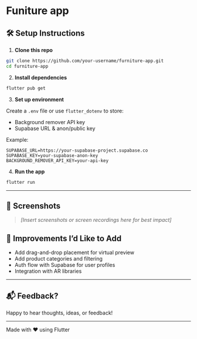 # Funiture app

## 🛠 Setup Instructions

1. **Clone this repo**

```bash
git clone https://github.com/your-username/furniture-app.git
cd furniture-app
```

2. **Install dependencies**

```bash
flutter pub get
```

3. **Set up environment**

Create a `.env` file or use `flutter_dotenv` to store:
- Background remover API key
- Supabase URL & anon/public key

Example:
```
SUPABASE_URL=https://your-supabase-project.supabase.co
SUPABASE_KEY=your-supabase-anon-key
BACKGROUND_REMOVER_API_KEY=your-api-key
```

4. **Run the app**

```bash
flutter run
```

---

## 📸 Screenshots

> _[Insert screenshots or screen recordings here for best impact]_

 

 

 

## 🚀 Improvements I’d Like to Add

- Add drag-and-drop placement for virtual preview
- Add product categories and filtering
- Auth flow with Supabase for user profiles
- Integration with AR libraries

---

## 📬 Feedback?

Happy to hear thoughts, ideas, or feedback!

---

Made with ❤️ using Flutter

